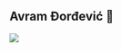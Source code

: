 ## Avram Đorđević 👋
![](https://komarev.com/ghpvc/?username=avramdj)

<!-- ![Avram's GitHub stats](https://github-readme-stats.vercel.app/api?username=avramdj&show_icons=true) -->
